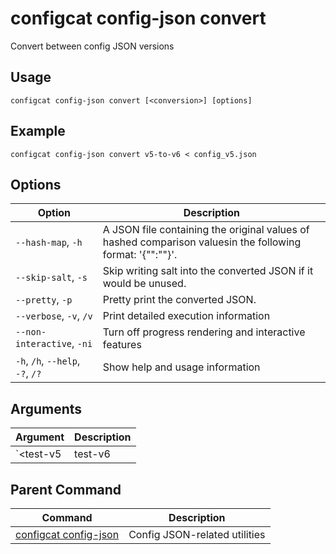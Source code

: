 # configcat config-json convert
Convert between config JSON versions
## Usage
```
configcat config-json convert [<conversion>] [options]
```
## Example
```
configcat config-json convert v5-to-v6 < config_v5.json
```
## Options
| Option | Description |
| ------ | ----------- |
| `--hash-map`, `-h` | A JSON file containing the original values of hashed comparison valuesin the following format: '{"<hash>":"<original-value>"}'. |
| `--skip-salt`, `-s` | Skip writing salt into the converted JSON if it would be unused. |
| `--pretty`, `-p` | Pretty print the converted JSON. |
| `--verbose`, `-v`, `/v` | Print detailed execution information |
| `--non-interactive`, `-ni` | Turn off progress rendering and interactive features |
| `-h`, `/h`, `--help`, `-?`, `/?` | Show help and usage information |
## Arguments
| Argument | Description |
| ------ | ----------- |
| `<test-v5|test-v6|v5-to-v6>` | The conversion to perform. [default: v5-to-v6] |
## Parent Command
| Command | Description |
| ------ | ----------- |
| [configcat config-json](configcat-config-json.md) | Config JSON-related utilities |

